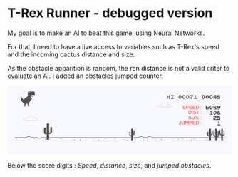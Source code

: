 # T-Rex Runner - debugged version

My goal is to make an AI to beat this game, using Neural Networks.

For that, I need to have a live access to variables such as T-Rex's speed and the incoming cactus distance and size.

As the obstacle apparition is random, the ran distance is not a valid criter to evaluate an AI. I added an obstacles jumped counter.

![T-Rex Running](doc2.png)

Below the score digits : *Speed*, *distance*, *size*, and *jumped obstacles*.
